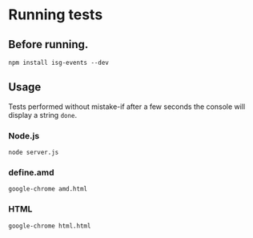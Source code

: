 # Running tests

## Before running.
`npm install isg-events --dev`

## Usage
Tests performed without mistake-if after a few seconds the console will display a string `done`.

### Node.js
`node server.js`

### define.amd
`google-chrome amd.html`

### HTML
`google-chrome html.html`
